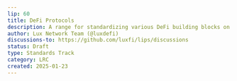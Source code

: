 ```yaml
---
lip: 60
title: DeFi Protocols
description: A range for standardizing various DeFi building blocks on Lux.
author: Lux Network Team (@luxdefi)
discussions-to: https://github.com/luxfi/lips/discussions
status: Draft
type: Standards Track
category: LRC
created: 2025-01-23
---
```

